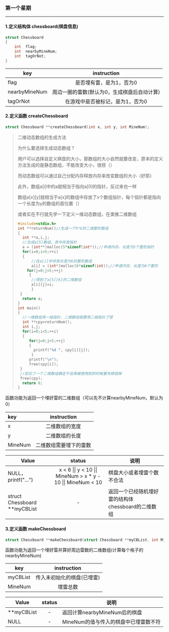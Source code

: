 ### 第一个星期

---

#### 1.定义结构体 chessboard(棋盘信息)

```c
struct Chessboard
{
    int  flag;  
    int  nearbyMineNum;
    int  tagOrNot;
}
```

| key           |                 instruction                 |
| ------------- | :-----------------------------------------: |
| flag          |          是否埋有雷，是为1，否为0           |
| nearbyMineNum | 周边一圈的雷数(默认为0，生成棋盘后自动计算) |
| tagOrNot      |      在游戏中是否被标记，是为1，否为0       |

#### 2.定义函数 createChessboard

```c
struct Chessboard **createChessboard(int x, int y, int MineNum);
```

> 二维动态数组的生成方法
>
> 为什么要选择生成动态数组？
>
> 用户可以选择自定义棋盘的大小，那数组的大小自然就要改变，原本的定义方法生成的是静态数组，不能改变大小，很捞（）
>
> 而动态数组可以通过自己分配内存释放内存来改变数组的大小（好耶）
>
> 此外，数组a\[i\]中的a就相当于指向a[0]的指针，反过来也一样
>
> 数组a\[x\]\[y\]就相当于a[x]的数组中存放了x个数组指针，每个指针都是指向一个长度为y的数组的首位置（）
>
> 或者实在不行就先学一下定义一维动态数组，在类推二维数组
>
> ```c
> #include<stdio.h>
> int **returnNum()//生成一个5*6的二维整形数组
> {
>   int **a,i,j;
>   //生成a[5]数组，其中存放指针
>   a = (int**)malloc(5*sizeof(int*));//申请内存，长度为5个整形指针
>   for(i=0;i<5;++i)
>   {
>       //在a[i]中存放长度为6的整形数组
>       a[i] = (int*)malloc(6*sizeof(int));//申请内存，长度为6个整形
>     for(j=0;j<5;++j)
>      {
>       //得到了a[5][6]的二维数组
>       a[i][j]=i;
>       }
>  }
>   return a;
> } 
> int main()
> {
>   //一维数组用一级指针，二维数组就要用二级指针了捏
>   int **cpy=returnNum();
>   int i,j;
>   for(i=0;i<5;++i)
>   {
>      for(j=0;j<5;++j)
>      {
>        printf("%d ", cpy[i][j]);
>       }
>      printf("\n");
>      free(cpy[i]);
>  }
>  //别忘了一个二维数组确定不会再被使用到的时候要先释放掉
>  free(cpy);
>   return 0;
> }
> ```

函数功能为返回一个埋好雷的二维数组（可以先不计算nearbyMineNum，默认为0）

| key     |      instruction       |
| :------ | :--------------------: |
| x       |     二维数组的宽度     |
| y       |     二维数组的长度     |
| MineNum | 二维数组需要埋下的雷数 |

| Value                        |                            status                            | 说明                                               |
| ---------------------------- | :----------------------------------------------------------: | -------------------------------------------------- |
| NULL，printf("...")          | x < 6 \|\| y < 10 \|\| MineNum > x * y - 10 \|\| MineNum < 10 | 棋盘大小或者埋雷个数不合法                         |
| struct Chessboard **myCBList |                              -                               | 返回一个已经随机埋好雷的结构体chessboard的二维数组 |

#### 3.定义函数 makeChessboard

```c
struct Chessboard **makeChessboard(struct Chessboard **myCBList, int MineNum);
```

函数功能为返回一个埋好雷并算好周边雷数的二维数组(计算每个格子的nearbyMineNum)

| key      |        instruction         |
| -------- | :------------------------: |
| myCBList | 传入未初始化的棋盘(已埋雷) |
| MineNum  |          埋雷总数          |

| Value      | status | 说明                                  |
| ---------- | :----: | ------------------------------------- |
| **myCBList |   -    | 返回计算nearbyMineNum后的棋盘         |
| NULL       |   -    | MineNum的值与传入的棋盘中已埋雷数不符 |

